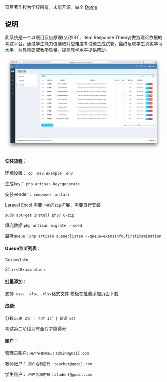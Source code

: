 项目著作权为学校所有，未能开源。做个 [Dome](https://exam.dnat.site "Dome")
## 说明
此系统是一个以项目反应原理(又称IRT，Item Response Theory)做为理论依据的考试平台，通过学生能力值选取对应难度考试题生成试卷，最终反映学生真实学习水平，为教师研究教学质量，提高教学水平提供帮助。

![imgs](imgs/tutorial.png)

#### 安装流程：
环境设置：
`cp .nev.example .env`

生成`key`：
`php artisan key:generate`

安装vender：
`composer install`

Laravel Excel 需要 `PHP`的`zip`扩展，需要自行安装

`sudo apt-get install php7.0-zip`

填充数据:`php artisan migrate --seed`

监听`Queue`：`php artisan queue:listen --queue=examsInfo,firstExamination`

#### Queue监听列表：
1:`examsInfo`

2:`firstExamination`

#### 批量添加：
支持`.csv`、`.xls`、`.xlsx`格式文件
模板在批量添加页面下载

#### 成绩:

分数:`正确 2分 | 半对 1分 | 错误 0分`

考试第二阶段只有全对才能得分

#### 账户：

管理员账户:
`用户名和密码：admin@gmail.com`

教师账户：
`用户名和密码：teacher@gmail.com`

学生账户：
`用户名和密码：student@gmail.com`
